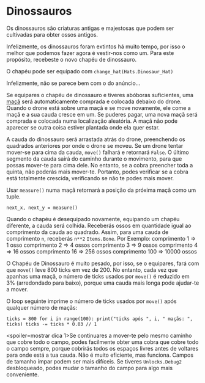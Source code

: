 # Dinossauros
Os dinossauros são criaturas antigas e majestosas que podem ser cultivadas para obter ossos antigos.

Infelizmente, os dinossauros foram extintos há muito tempo, por isso o melhor que podemos fazer agora é vestir-nos como um.
Para este propósito, recebeste o novo chapéu de dinossauro.

O chapéu pode ser equipado com
`change_hat(Hats.Dinosaur_Hat)`

Infelizmente, não se parece bem com o do anúncio...

Se equipares o chapéu de dinossauro e tiveres abóboras suficientes, uma [maçã](objects/apple) será automaticamente comprada e colocada debaixo do drone.
Quando o drone está sobre uma maçã e se move novamente, ele come a maçã e a sua cauda cresce em um. Se puderes pagar, uma nova maçã será comprada e colocada numa localização aleatória.
A maçã não pode aparecer se outra coisa estiver plantada onde ela quer estar.

A cauda do dinossauro será arrastada atrás do drone, preenchendo os quadrados anteriores por onde o drone se moveu. Se um drone tentar mover-se para cima da cauda, `move()` falhará e retornará `False`.
O último segmento da cauda sairá do caminho durante o movimento, para que possas mover-te para cima dele. No entanto, se a cobra preencher toda a quinta, não poderás mais mover-te. Portanto, podes verificar se a cobra está totalmente crescida, verificando se não te podes mais mover.

Usar `measure()` numa maçã retornará a posição da próxima maçã como um tuple.

`next_x, next_y = measure()`

Quando o chapéu é desequipado novamente, equipando um chapéu diferente, a cauda será colhida.
Receberás ossos em quantidade igual ao comprimento da cauda ao quadrado. Assim, para uma cauda de comprimento `n`, receberás `n**2` `Items.Bone`.
Por Exemplo:
comprimento 1 => 1 osso
comprimento 2 => 4 ossos
comprimento 3 => 9 ossos
comprimento 4 => 16 ossos
comprimento 16 => 256 ossos
comprimento 100 => 10000 ossos

O Chapéu de Dinossauro é muito pesado, por isso, se o equipares, fará com que `move()` leve 800 ticks em vez de 200. No entanto, cada vez que apanhas uma maçã, o número de ticks usados por `move()` é reduzido em 3% (arredondado para baixo), porque uma cauda mais longa pode ajudar-te a mover.

O loop seguinte imprime o número de ticks usados por `move()` após qualquer número de maçãs:

`ticks = 800
for i in range(100):
    print("ticks após ", i, " maçãs: ", ticks)
    ticks -= ticks * 0.03 // 1`

<spoiler=mostrar dica 1>Se continuares a mover-te pelo mesmo caminho que cobre todo o campo, podes facilmente obter uma cobra que cobre todo o campo sempre, porque cobrirás todos os espaços livres antes de voltares para onde está a tua cauda. Não é muito eficiente, mas funciona.
Campos de tamanho ímpar podem ser mais difíceis. Se tiveres `Unlocks.Debug2` desbloqueado, podes mudar o tamanho do campo para algo mais conveniente.</spoiler>
